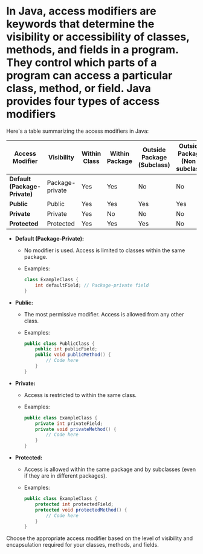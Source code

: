# In Java, access modifiers are keywords that determine the visibility or accessibility of classes, methods, and fields in a program. They control which parts of a program can access a particular class, method, or field. Java provides four types of access modifiers

Here's a table summarizing the access modifiers in Java:

| Access Modifier | Visibility | Within Class | Within Package | Outside Package (Subclass) | Outside Package (Non-subclass) |
| --------------- | ---------- | ------------ | --------------- | ------------------------- | ------------------------------- |
| **Default (Package-Private)** | Package-private | Yes | Yes | No | No |
| **Public** | Public | Yes | Yes | Yes | Yes |
| **Private** | Private | Yes | No | No | No |
| **Protected** | Protected | Yes | Yes | Yes | No |

- **Default (Package-Private):**
  - No modifier is used. Access is limited to classes within the same package.
  - Examples:

    ```java
    class ExampleClass {
        int defaultField; // Package-private field
    }
    ```

- **Public:**
  - The most permissive modifier. Access is allowed from any other class.
  - Examples:

    ```java
    public class PublicClass {
        public int publicField;
        public void publicMethod() {
            // Code here
        }
    }
    ```

- **Private:**
  - Access is restricted to within the same class.
  - Examples:

    ```java
    public class ExampleClass {
        private int privateField;
        private void privateMethod() {
            // Code here
        }
    }
    ```

- **Protected:**
  - Access is allowed within the same package and by subclasses (even if they are in different packages).
  - Examples:

    ```java
    public class ExampleClass {
        protected int protectedField;
        protected void protectedMethod() {
            // Code here
        }
    }
    ```

Choose the appropriate access modifier based on the level of visibility and encapsulation required for your classes, methods, and fields.
